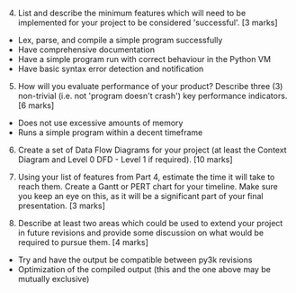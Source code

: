 4. List and describe the minimum features which will need to be implemented for your project to be considered 'successful'. [3 marks]
 * Lex, parse, and compile a simple program successfully
 * Have comprehensive documentation
 * Have a simple program run with correct behaviour in the Python VM
 * Have basic syntax error detection and notification

5. How will you evaluate performance of your product? Describe three (3) non-trivial (i.e. not 'program doesn't crash') key performance indicators. [6 marks]
 * Does not use excessive amounts of memory
 * Runs a simple program within a decent timeframe

6. Create a set of Data Flow Diagrams for your project (at least the Context Diagram and Level 0 DFD - Level 1 if required). [10 marks]

7. Using your list of features from Part 4, estimate the time it will take to reach them. Create a Gantt or PERT chart for your timeline. Make sure you keep an eye on this, as it will be a significant part of your final presentation. [3 marks]

8. Describe at least two areas which could be used to extend your project in future revisions and provide some discussion on what would be required to pursue them. [4 marks]
 * Try and have the output be compatible between py3k revisions
 * Optimization of the compiled output (this and the one above may be mutually exclusive)